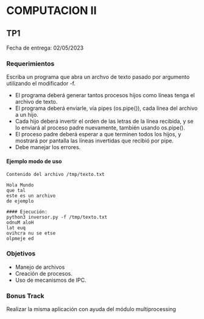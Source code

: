 # COMPUTACION II


## TP1

Fecha de entrega: 02/05/2023


### Requerimientos
Escriba un programa que abra un archvo de texto pasado por argumento utilizando el modificador -f.
* El programa deberá generar tantos procesos hijos como líneas tenga el archivo de texto.
* El programa deberá enviarle, vía pipes (os.pipe()), cada línea del archivo a un hijo.
* Cada hijo deberá invertir el orden de las letras de la línea recibida, y se lo enviará al proceso padre nuevamente, también usando os.pipe().
* El proceso padre deberá esperar a que terminen todos los hijos, y mostrará por pantalla las líneas invertidas que recibió por pipe.
* Debe manejar los errores.


#### Ejemplo modo de uso

~~~~~~~~~~~~~~~~~~~
Contenido del archivo /tmp/texto.txt

Hola Mundo
que tal
este es un archivo
de ejemplo

#### Ejecución:
python3 inversor.py -f /tmp/texto.txt
odnuM aloH
lat euq
ovihcra nu se etse
olpmeje ed

~~~~~~~~~~~~~~~~~~~


### Objetivos

* Manejo de archivos 
* Creación de procesos.
* Uso de mecanismos de IPC.


### Bonus Track
Realizar la misma aplicación con ayuda del módulo multiprocessing 

